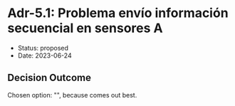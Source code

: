 # Adr-5.1: Problema envío información secuencial en sensores A

* Status: proposed
* Date: 2023-06-24

## Decision Outcome

Chosen option: "", because comes out best.
